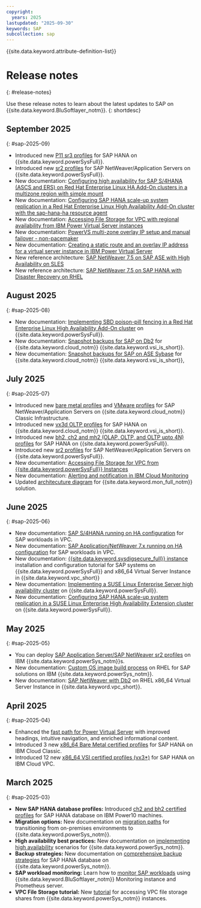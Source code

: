 ```yaml
---
copyright:
  years: 2025
lastupdated: "2025-09-30"
keywords: SAP
subcollection: sap
---
```


{{site.data.keyword.attribute-definition-list}}

# Release notes
{: #release-notes}

Use these release notes to learn about the latest updates to SAP on {{site.data.keyword.BluSoftlayer_notm}}.
{: shortdesc}


## September 2025
{: #sap-2025-09}

- Introduced new [P11 sr3 profiles](/docs/sap?topic=sap-nw-iaas-offerings-profiles-power-vs#sr3-profiles) for SAP HANA on {{site.data.keyword.powerSysFull}}.
- Introduced new [sr2 profiles](/docs/sap?topic=sap-nw-iaas-offerings-profiles-power-vs#sr2-nw-profiles) for SAP NetWeaver/Application Servers on {{site.data.keyword.powerSysFull}}.
- New documentation: [Configuring high availability for SAP S/4HANA (ASCS and ERS) on Red Hat Enterprise Linux HA Add-On clusters in a multizone region with simple mount](/docs/sap?topic=sap-ha-rhel-ensa-sm-mz)
- New documentation: [Configuring SAP HANA scale-up system replication in a Red Hat Enterprise Linux High Availability Add-On cluster with the sap-hana-ha resource agent](/docs/sap?topic=sap-ha-rhel-hana-ng-sh)
- New documentation: [Accessing File Storage for VPC with regional availability from IBM Power Virtual Server instances](/docs/sap?topic=sap-ha-nlb-rt-rfs-intro)
- New documentation: [PowerVS multi-zone overlay IP setup and manual failover - non-pacemaker](/docs/sap?topic=sap-ha-rt-sap-ip)
- New documentation: [Creating a static route and an overlay IP address for a virtual server instance in IBM Power Virtual Server](/docs/sap?topic=sap-ha-rt-ovl-ip-intro)
- New reference architecture: [SAP NetWeaver 7.5 on SAP ASE with High Availability on SLES](/docs/sap?topic=sap-sap-nw-hadr-intro)
- New reference architecture: [SAP NetWeaver 7.5 on SAP HANA with Disaster Recovery on RHEL](/docs/sap?topic=sap-sap-nw-hana-dr-intro)


## August 2025
{: #sap-2025-08}

- New documentation: [Implementing SBD poison-pill fencing in a Red Hat Enterprise Linux High Availability Add-On cluster](/docs/sap?topic=sap-ha-sbd) on {{site.data.keyword.powerSysFull}}.
- New documentation: [Snapshot backups for SAP on Db2](/docs/sap?topic=sap-snapshot-backup-db2-overview) for {{site.data.keyword.cloud_notm}} {{site.data.keyword.vsi_is_short}}.
- New documentation: [Snapshot backups for SAP on ASE Sybase](/docs/sap?topic=sap-snapshot-backup-ase-overview) for {{site.data.keyword.cloud_notm}} {{site.data.keyword.vsi_is_short}},

## July 2025
{: #sap-2025-07}

- Introduced new [bare metal profiles](/docs/sap?topic=sap-nw-iaas-offerings-profiles-intel-bm#nw-iaas-intel-bm-sr-list) and [VMware profiles](/docs/sap?topic=sap-nw-iaas-offerings-profiles-vmware#nw-iaas-vmware-sr-list) for SAP NetWeaver/Application Servers on {{site.data.keyword.cloud_notm}} Classic Infrastructure.
- Introduced new [vx3d OLTP profiles](/docs/sap?topic=sap-hana-iaas-offerings-profiles-intel-vs-vpc#hana-iaas-intel-vs-sr-vpc-list) for SAP HANA on {{site.data.keyword.cloud_notm}} {{site.data.keyword.vsi_is_short}}.
- Introduced new [bh2, ch2 and mh2 (OLAP, OLTP, and OLTP upto 4N) profiles](/docs/sap?topic=sap-hana-iaas-offerings-profiles-power-vs#bh2-profiles) for SAP HANA on {{site.data.keyword.powerSysFull}}.
- Introduced new [sr2 profiles](/docs/sap?topic=sap-nw-iaas-offerings-profiles-power-vs#sr2-nw-profiles) for SAP NetWeaver/Application Servers on {{site.data.keyword.powerSysFull}}.
- New documentation: [Accessing File Storage for VPC from {{site.data.keyword.powerSysFull}} Instances](/docs/sap?topic=sap-ha-nlb-rt-nfs-intro)
- New documentation: [Alerting and notification in IBM Cloud Monitoring](/docs/sap?topic=sap-mon-alerting-notification)
- Updated [architecuture diagram](/docs/sap?topic=sap-mon-getting-started#monitoring-architecture) for {{site.data.keyword.mon_full_notm}} solution.

## June 2025
{: #sap-2025-06}

- New documentation: [SAP S/4HANA running on HA configuration](/docs/sap?topic=sap-sap-s4hana-intro) for SAP workloads in VPC.
- New documentation: [SAP Application/NetWeaver 7.x running on HA configuration](/docs/sap?topic=sap-sap-nw-hana-intro) for SAP workloads in VPC.
- New documentation: [{{site.data.keyword.sysdigsecure_full}} instance](/docs/sap?topic=sap-scc-wp-getting-started) installation and configuration tutorial for SAP systems on {{site.data.keyword.powerSysFull}} and x86_64 Virtual Server Instance in {{site.data.keyword.vpc_short}}
- New documentation: [Implementing a SUSE Linux Enterprise Server high availability cluster](/docs/sap?topic=sap-ha-sles) on {{site.data.keyword.powerSysFull}}.
- New documentation: [Configuring SAP HANA scale-up system replication in a SUSE Linux Enterprise High Availability Extension cluster](/docs/sap?topic=sap-ha-sles-hana-sr) on {{site.data.keyword.powerSysFull}}.

## May 2025
{: #sap-2025-05}

- You can deploy [SAP Application Server/SAP NetWeaver sr2 profiles](/docs/sap?topic=sap-nw-iaas-offerings-profiles-power-vs) on IBM {{site.data.keyword.powerSys_notm}}s.
- New documentation: [Custom OS image build process](/docs/sap?topic=sap-custom-os-image-build-rhel-overview) on RHEL for SAP solutions on IBM {{site.data.keyword.powerSys_notm}}.
- New documentation: [SAP NetWeaver with Db2](/docs/sap?topic=sap-overview-sap-db2) on RHEL x86_64 Virtual Server Instance in {{site.data.keyword.vpc_short}}.

## April 2025
{: #sap-2025-04}

- Enhanced the [fast path for Power Virtual Server](/docs/sap?topic=sap-fast-path-site-map-power-vs) with improved headings, intuitive navigation, and enriched informational content.
- Introduced 3 new [x86_64 Bare Metal certified profiles](/docs/sap?topic=sap-hana-iaas-offerings-profiles-intel-bm#hana-iaas-intel-bm-list) for SAP HANA on IBM Cloud Classic.
- Introduced 12 new [x86_64 VSI  certified profiles (vx3*)](/docs/sap?topic=sap-nw-iaas-offerings-profiles-intel-vs-vpc#certified-profiles-intel-sapphire-rapids) for SAP HANA on IBM Cloud VPC.

## March 2025
{: #sap-2025-03}

- **New SAP HANA database profiles:** Introduced [ch2 and bh2 certified profiles](/docs/sap?topic=sap-hana-iaas-offerings-profiles-power-vs#sap-hana-iaas-offerings-profiles-power10-families) for SAP HANA database on IBM Power10 machines.
- **Migration options:** New documentation on [migration paths](/docs/sap?topic=sap-sapmig-overview) for transitioning from on-premises environments to {{site.data.keyword.powerSys_notm}}.
- **High availability best practices:** New documentation on [implementing high availability](/docs/sap?topic=sap-ha-overview) scenarios for {{site.data.keyword.powerSys_notm}}.
- **Backup strategies:** New documentation on [comprehensive backup strategies](/docs/sap?topic=sap-powervs-backup-strategies) for SAP HANA database on {{site.data.keyword.powerSys_notm}}.
- **SAP workload monitoring:** Learn how to [monitor SAP workloads](/docs/sap?topic=sap-mon-getting-started) using {{site.data.keyword.BluSoftlayer_notm}} Monitoring instance and Prometheus server.
- **VPC File Storage tutorial:** New [tutorial](/docs/sap?topic=sap-ha-nlb-rt-nfs-intro) for accessing VPC file storage shares from {{site.data.keyword.powerSys_notm}} instances.
